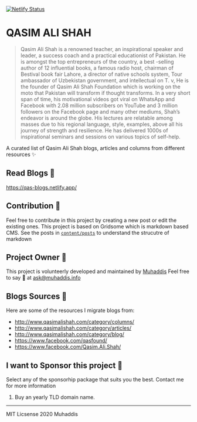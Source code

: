 
[![Netlify Status](https://api.netlify.com/api/v1/badges/1a778b74-e4f4-43cc-bbe7-59d8e03ca316/deploy-status)](https://app.netlify.com/sites/qas-blogs/deploys)

# QASIM ALI SHAH 

> Qasim Ali Shah is a renowned teacher, an inspirational speaker and leader, a success coach and a practical educationist of Pakistan. He is amongst the top entrepreneurs of the country, a best -selling author of 12 influential books, a famous radio host, chairman of Bestival book fair Lahore, a director of native schools system, Tour ambassador of Uzbekistan government, and intellectual on T. v, He is the founder of Qasim Ali Shah Foundation which is working on the moto that Pakistan will transform if thought transforms. In a very short span of time, his motivational videos got viral on WhatsApp and Facebook with 2.08 million subscribers on YouTube and 3 million followers on the Facebook page and many other mediums, Shah’s endeavor is around the globe. His lectures are relatable among masses due to his regional language, style, examples, above all his journey of strength and resilience. He has delivered 1000s of inspirational seminars and sessions on various topics of self-help.

A curated list of Qasim Ali Shah blogs, articles and columns from different resources ✨

## Read Blogs 📖
https://qas-blogs.netlify.app/

## Contribution 🤝
Feel free to contribute in this project by creating a new post or edit the existing ones. This project is based on Gridsome which is markdown based CMS. See the posts in [`content/posts`](https://github.com/MuhaddiMu/QAS-Blogs/tree/master/content/posts) to understand the strucutre of markdown

## Project Owner 🚀
This project is volunteerly developed and maintained by [Muhaddis](https://muhaddis.info) Feel free to say 👋 at ask@muhaddis.info

## Blogs Sources 🔗
Here are some of the resources I migrate blogs from:
* http://www.qasimalishah.com/category/columns/
* http://www.qasimalishah.com/category/articles/
* http://www.qasimalishah.com/category/blog/
* https://www.facebook.com/qasfound/
* https://www.facebook.com/Qasim.Ali.Shah/

## I want to Sponsor this project 🤟
Select any of the sponsorhip package that suits you the best. Contact me for more information
1. Buy an yearly TLD domain name.

---

MIT Licsense 2020
Muhaddis
